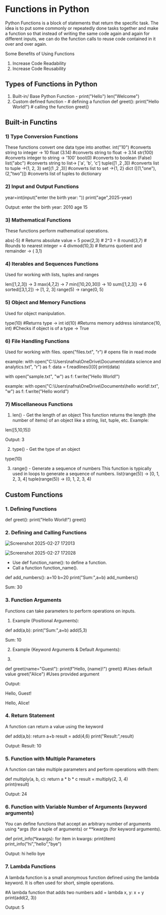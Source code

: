 # Functions in Python
Python Functions is a block of statements that return the specific task. The idea is to put some commonly or repeatedly done tasks together and make a function so that instead of writing the same code again and again for different inputs, we can do the function calls to reuse code contained in it over and over again.

Some Benefits of Using Functions
1) Increase Code Readability 
2) Increase Code Reusability

## Types of Functions in Python
1) Built-in/ Base Python Function - print("Hello")
                                    len("Welcome")
2) Custom defined function -
        # defining a function
         def greet():
           print("Hello World!")
         # calling the function
           greet()

## Built-in Functins
### 1) Type Conversion Functions
These functions convert one data type into another.
int("10")                      #converts string to integer -> 10
float (3.14)                   #converts string to float -> 3.14
str(100)                       #converts integer to string -> '100'
bool(0)                        #converts to boolean (False)
list("abc")                    #converts string to list-> ['a', 'b', 'c']
tuple([1 ,2 ,3])               #converts list to tuple ->(1, 2, 3)
set[(1 ,2 ,3)]                 #converts list to set ->{1, 2}
dict ([(1,"one"),(2,"two")])   #converts list of tuples to dictionary

### 2) Input and Output Functions

year=int(input("enter the birth year: "))
print("age",2025-year)

Output:
enter the birth year:  2010
age 15


### 3) Mathematical Functions
These functions perform mathematical operations.

abs(-5)       # Returns absolute value = 5
pow(2,3)      # 2^3 = 8
round(3,7)    # Rounds to nearest integer = 4
divmod(10,3)  # Returns quotient and remainder -> ( 3,1)

### 4) Iterables and Sequences Functions
Used for working with lists, tuples and ranges 

len([1,2,3])    ->  3
max(4,7,2)      ->  7
min([10,20,30]) -> 10
sum([1,2,3])    -> 6
sorted([3,1,2]) -> [1, 2, 3]
range(5)        -> range(0, 5)

### 5) Object and Memory Functions
Used for object manipulation.

type(10)               #Returns type -> int
id(10)                 #Returns memory address
isinstance(10, int)    #Checks if object is of a type -> True

### 6) File Handling Functions
Used for working with files.
open("files.txt", "r")   # opens file in read mode

example: 
with open("C:\\Users\\nafna\\OneDrive\\Documents\\data science and analytics.txt", "r") as f:
  data = f.readlines()[0]
print(data)

with open("sample.txt", "w") as f: 
    f.write("Hello World!") 
    
example:
with open("C:\\Users\\nafna\\OneDrive\\Documents\\hello world!.txt", "w") as f:
    f.write("Hello world")    
    
### 7) Miscellaneous Functions
1. len() - Get the length of an object
This function returns the length (the number of items) of an object like a string, list, tuple, etc.
Example:


len([5,10,15])


Output: 3

2. type() - Get the type of an object

type(10)

3. range() - Generate a sequence of numbers
This function is typically used in loops to generate a sequence of numbers.
list(range(5))   ->  [0, 1, 2, 3, 4]
tuple(range(5))  ->  (0, 1, 2, 3, 4)

   
## Custom Functions

### 1.  Defining Functions


def greet():
    print("Hello World!")
greet()

### 2.  Defining and Calling Functions 
![Screenshot 2025-02-27 172013](https://github.com/user-attachments/assets/76e49892-21ce-46fe-90ac-8b3e0b4d6663)

![Screenshot 2025-02-27 172028](https://github.com/user-attachments/assets/7f1f9698-1b09-4a4c-94e3-c2428917ae22)

* Use def function_name(): to define a function.
* Call a function function_name().



def add_numbers():
    a=10
    b=20
    print("Sum:",a+b)
add_numbers()


Sum: 30

### 3. Function Arguments
Functions can take parameters to perform operations on inputs.

1) Example (Positional Arguments):

def add(a,b):
    print("Sum:",a+b)
add(5,3)


Sum: 10

2) Example (Keyword Arguments & Default Arguments):

3) 
def greet(name="Guest"):
    print(f"Hello, {name}!")
greet()  #Uses default value
greet("Alice")  #Uses provided argument


Output: 

Hello, Guest!

Hello, Alice!


### 4. Return Statement
A function can return a value using the keyword



def add(a,b):
    return a+b
result = add(4,6)
print("Result:",result)



Output: 
Result: 10

### 5. Function with Multiple Parameters
A function can take multiple parameters and perform operations with them:



def multiply(a, b, c):
    return a * b * c
result = multiply(2, 3, 4)  
print(result)



 Output: 24

### 6. Function with Variable Number of Arguments (keyword arguments)
You can define functions that accept an arbitrary number of arguments using *args (for a tuple of arguments) or **kwargs (for keyword arguments).



def print_info(*kwargs):
    for item in kwargs:
        print(item)
print_info("hi","hello","bye")



Output: 
hi
hello
bye

###  7. Lambda Functions
A lambda function is a small anonymous function defined using the lambda keyword. It is often used for short, simple operations.



#A lambda function that adds two numbers
add = lambda x, y: x + y
print(add(2, 3))  



Output: 5
